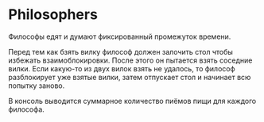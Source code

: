 # Philosophers

Философы едят и думают фиксированный промежуток времени.

Перед тем как бзять вилку философ должен залочить стол чтобы избежать взаимоблокировки.
После этого он пытается взять соседние вилки.
Если какую-то из двух вилок взять не удалось, то философ разблокирует уже взятые вилки, затем отпускает стол и начинает всю попытку заново.

В консоль выводится суммарное количество пиёмов пищи для каждого философа.
